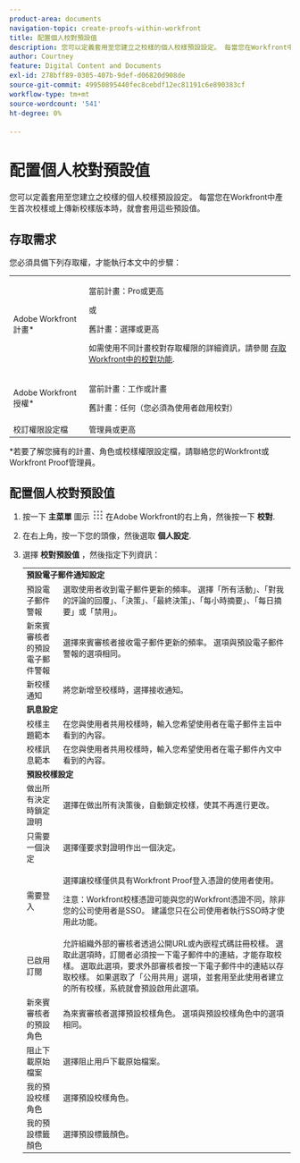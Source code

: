 ```yaml
---
product-area: documents
navigation-topic: create-proofs-within-workfront
title: 配置個人校對預設值
description: 您可以定義套用至您建立之校樣的個人校樣預設設定。 每當您在Workfront中產生首次校樣或上傳新校樣版本時，就會套用這些預設值。
author: Courtney
feature: Digital Content and Documents
exl-id: 278bff89-0305-407b-9def-d06820d908de
source-git-commit: 49950895440fec8cebdf12ec81191c6e890383cf
workflow-type: tm+mt
source-wordcount: '541'
ht-degree: 0%

---
```


# 配置個人校對預設值

您可以定義套用至您建立之校樣的個人校樣預設設定。 每當您在Workfront中產生首次校樣或上傳新校樣版本時，就會套用這些預設值。

## 存取需求

您必須具備下列存取權，才能執行本文中的步驟：

<table style="table-layout:auto"> 
 <col> 
 <col> 
 <tbody> 
  <tr> 
   <td role="rowheader">Adobe Workfront計畫*</td> 
   <td> <p>當前計畫：Pro或更高</p> <p>或</p> <p>舊計畫：選擇或更高</p> <p>如需使用不同計畫校對存取權限的詳細資訊，請參閱 <a href="/help/quicksilver/administration-and-setup/manage-workfront/configure-proofing/access-to-proofing-functionality.md" class="MCXref xref">存取Workfront中的校對功能</a>.</p> </td> 
  </tr> 
  <tr> 
   <td role="rowheader">Adobe Workfront授權*</td> 
   <td> <p>當前計畫：工作或計畫</p> <p>舊計畫：任何（您必須為使用者啟用校對）</p> </td> 
  </tr> 
  <tr> 
   <td role="rowheader">校訂權限設定檔 </td> 
   <td>管理員或更高</td> 
  </tr> 
 </tbody> 
</table>

&#42;若要了解您擁有的計畫、角色或校樣權限設定檔，請聯絡您的Workfront或Workfront Proof管理員。

## 配置個人校對預設值

1. 按一下 **主菜單** 圖示 ![](assets/main-menu-icon.png) 在Adobe Workfront的右上角，然後按一下 **校對**.

1. 在右上角，按一下您的頭像，然後選取 **個人設定**.
1. 選擇 **校對預設值** ，然後指定下列資訊：

   <table style="table-layout:auto"> 
    <col> 
    <col> 
    <tbody> 
     <tr> 
      <td colspan="2"><strong>預設電子郵件通知設定</strong> </td> 
     </tr> 
     <tr> 
      <td>預設電子郵件警報</td> 
      <td>選取使用者收到電子郵件更新的頻率。 選擇「所有活動」、「對我的評論的回覆」、「決策」、「最終決策」、「每小時摘要」、「每日摘要」或「禁用」。</td> 
     </tr> 
     <tr> 
      <td>新來賓審核者的預設電子郵件警報</td> 
      <td>選擇來賓審核者接收電子郵件更新的頻率。 選項與預設電子郵件警報的選項相同。</td> 
     </tr> 
     <tr> 
      <td>新校樣通知</td> 
      <td>將您新增至校樣時，選擇接收通知。</td> 
     </tr> 
     <tr> 
      <td colspan="2"><strong>訊息設定</strong> </td> 
     </tr> 
     <tr> 
      <td>校樣主題範本</td> 
      <td>在您與使用者共用校樣時，輸入您希望使用者在電子郵件主旨中看到的內容。</td> 
     </tr> 
     <tr> 
      <td>校樣訊息範本</td> 
      <td>在您與使用者共用校樣時，輸入您希望使用者在電子郵件內文中看到的內容。</td> 
     </tr> 
     <tr> 
      <td colspan="2"><strong>預設校樣設定</strong> </td> 
     </tr> 
     <tr> 
      <td>做出所有決定時鎖定證明</td> 
      <td>選擇在做出所有決策後，自動鎖定校樣，使其不再進行更改。</td> 
     </tr> 
     <tr> 
      <td>只需要一個決定</td> 
      <td>選擇僅要求對證明作出一個決定。</td> 
     </tr> 
     <tr> 
      <td>需要登入</td> 
      <td> <p>選擇讓校樣僅供具有Workfront Proof登入憑證的使用者使用。</p> <p>注意：Workfront校樣憑證可能與您的Workfront憑證不同，除非您的公司使用者是SSO。 建議您只在公司使用者執行SSO時才使用此功能。</p> </td> 
     </tr> 
     <tr> 
      <td>已啟用訂閱</td> 
      <td>允許組織外部的審核者透過公開URL或內嵌程式碼註冊校樣。 選取此選項時，訂閱者必須按一下電子郵件中的連結，才能存取校樣。 選取此選項，要求外部審核者按一下電子郵件中的連結以存取校樣。 如果選取了「公用共用」選項，並套用至此使用者建立的所有校樣，系統就會預設啟用此選項。 </td> 
     </tr> 
     <tr> 
      <td>新來賓審核者的預設角色</td> 
      <td>為來賓審核者選擇預設校樣角色。 選項與預設校樣角色中的選項相同。</td> 
     </tr> 
     <tr> 
      <td>阻止下載原始檔案</td> 
      <td>選擇阻止用戶下載原始檔案。 </td> 
     </tr> 
     <tr> 
      <td>我的預設校樣角色</td> 
      <td>選擇預設校樣角色。 </td> 
     </tr> 
     <tr> 
      <td>我的預設標籤顏色</td> 
      <td>選擇預設標籤顏色。 </td> 
     </tr> 
    </tbody> 
   </table>
